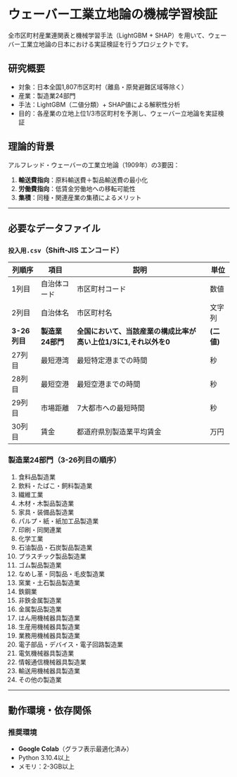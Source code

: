 # ウェーバー工業立地論の機械学習検証

全市区町村産業連関表と機械学習手法（LightGBM + SHAP）を用いて、ウェーバー工業立地論の日本における実証検証を行うプロジェクトです。

## 研究概要
- 対象：日本全国1,807市区町村（離島・原発避難区域等除く）
- 産業：製造業24部門
- 手法：LightGBM（二値分類）+ SHAP値による解釈性分析
- 目的：各産業の立地上位1/3市区町村を予測し、ウェーバー立地論を実証検証

## 理論的背景
アルフレッド・ウェーバーの工業立地論（1909年）の3要因：
1. **輸送費指向**：原料輸送費＋製品輸送費の最小化
2. **労働費指向**：低賃金労働地への移転可能性
3. **集積**：同種・関連産業の集積によるメリット

---

## 必要なデータファイル

### `投入用.csv`（Shift-JIS エンコード）
| 列順序 | 項目 | 説明 | 単位 |
|--------|------|------|------|
| 1列目 | 自治体コード | 市区町村コード | 数値 |
| 2列目 | 自治体名 | 市区町村名 | 文字列 |
| **3-26列目** | **製造業24部門** | **全国において、当該産業の構成比率が高い上位1/3に1,それ以外を0** | **(二値)** |
| 27列目 | 最短港湾 | 最短特定港までの時間 | 秒 |
| 28列目 | 最短空港 | 最短空港までの時間 | 秒 |
| 29列目 | 市場距離 | 7大都市への最短時間 | 秒 |
| 30列目 | 賃金 | 都道府県別製造業平均賃金 | 万円 |

### 製造業24部門（3-26列目の順序）
1. 食料品製造業
2. 飲料・たばこ・飼料製造業
3. 繊維工業
4. 木材・木製品製造業
5. 家具・装備品製造業
6. パルプ・紙・紙加工品製造業
7. 印刷・同関連業
8. 化学工業
9. 石油製品・石炭製品製造業
10. プラスチック製品製造業
11. ゴム製品製造業
12. なめし革・同製品・毛皮製造業
13. 窯業・土石製品製造業
14. 鉄鋼業
15. 非鉄金属製造業
16. 金属製品製造業
17. はん用機械器具製造業
18. 生産用機械器具製造業
19. 業務用機械器具製造業
20. 電子部品・デバイス・電子回路製造業
21. 電気機械器具製造業
22. 情報通信機械器具製造業
23. 輸送用機械器具製造業
24. その他の製造業

---

## 動作環境・依存関係

### 推奨環境
- **Google Colab**（グラフ表示最適化済み）
- Python 3.10.4以上
- メモリ：2-3GB以上
